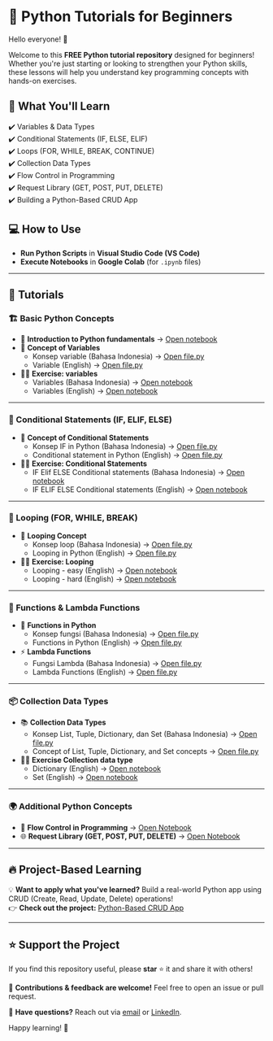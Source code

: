 # 🚀 Python Tutorials for Beginners  

Hello everyone! 👋  

Welcome to this **FREE Python tutorial repository** designed for beginners! Whether you're just starting or looking to strengthen your Python skills, these lessons will help you understand key programming concepts with hands-on exercises.  

## 📌 What You'll Learn  
✔️ Variables & Data Types  
✔️ Conditional Statements (IF, ELSE, ELIF)  
✔️ Loops (FOR, WHILE, BREAK, CONTINUE)  
✔️ Collection Data Types  
✔️ Flow Control in Programming  
✔️ Request Library (GET, POST, PUT, DELETE)  
✔️ Building a Python-Based CRUD App  

## 💻 How to Use  
- **Run Python Scripts** in **Visual Studio Code (VS Code)**  
- **Execute Notebooks** in **Google Colab** (for `.ipynb` files)  

---

## 📂 Tutorials  

### 🏗️ Basic Python Concepts 

- 📜 **Introduction to Python fundamentals** → [Open notebook](https://github.com/harishmuh/Python-simple-tutorials/blob/main/Intro_to_Python_fundamental.ipynb)
- 📜 **Concept of Variables**  
  - Konsep variable (Bahasa Indonesia) → [Open file.py](https://github.com/harishmuh/Python-simple-tutorials/blob/main/variable_bahasa.py)  
  - Variable (English) → [Open file.py](https://github.com/harishmuh/Python-simple-tutorials/blob/main/variable_engsub.py)  
- 🏋️‍♂️ **Exercise: variables**
  - Variables (Bahasa Indonesia) → [Open notebook](https://github.com/harishmuh/Python-simple-tutorials/blob/main/variable_practice_bahasa.ipynb)  
  - Variables (English) → [Open notebook](https://github.com/harishmuh/Python-simple-tutorials/blob/main/Variable_exercise.ipynb) 
---

### 🔀 Conditional Statements (IF, ELIF, ELSE)  
- 📜 **Concept of Conditional Statements**  
  - Konsep IF in Python (Bahasa Indonesia) → [Open file.py](https://github.com/harishmuh/Python-simple-tutorials/blob/main/Conditional%20statements_bahasa.py)  
  - Conditional statement in Python (English) → [Open file.py](https://github.com/harishmuh/Python-simple-tutorials/blob/main/Conditional%20statement_engsub.py)  
- 🏋️‍♂️ **Exercise: Conditional Statements**
  - IF Elif ELSE Conditional statements (Bahasa Indonesia) → [Open notebook](https://github.com/harishmuh/Python-simple-tutorials/blob/main/Conditional_statement_practice_bahasa.ipynb)  
  - IF ELIF ELSE Conditional statements (English) → [Open notebook](https://github.com/harishmuh/Python-simple-tutorials/blob/main/IF%20ELIF%20ELSE%20conditional%20statement_exercise.ipynb)
---

### 🔄 Looping (FOR, WHILE, BREAK)  
- 🔄 **Looping Concept**  
  - Konsep loop (Bahasa Indonesia) → [Open file.py](https://github.com/harishmuh/Python-simple-tutorials/blob/main/looping_bahasa.py)  
  - Looping in Python (English) → [Open file.py](https://github.com/harishmuh/Python-simple-tutorials/blob/main/looping_engsub.py)  
- 🏋️‍♂️ **Exercise: Looping**
  - Looping - easy (English) → [Open notebook](https://github.com/harishmuh/Python-simple-tutorials/blob/main/Looping_exercise_easy.ipynb)
  - Looping - hard (English) → [Open notebook](https://github.com/harishmuh/Python-simple-tutorials/blob/main/Looping_exercise.ipynb)
  
---

### 🔣 Functions & Lambda Functions  
- 🔧 **Functions in Python**  
  - Konsep fungsi (Bahasa Indonesia) → [Open file.py](https://github.com/harishmuh/Python-simple-tutorials/blob/main/function_bahasa.py)  
  - Functions in Python (English) → [Open file.py](https://github.com/harishmuh/Python-simple-tutorials/blob/main/function_engsub.py)  
- ⚡ **Lambda Functions**  
  - Fungsi Lambda (Bahasa Indonesia) → [Open file.py](https://github.com/harishmuh/Python-simple-tutorials/blob/main/lambda%20function_bahasa.py)  
  - Lambda Functions (English) → [Open file.py](https://github.com/harishmuh/Python-simple-tutorials/blob/main/lambda%20function_engsub.py)  

---

### 📦 Collection Data Types  
- 📚 **Collection Data Types**  
  - Konsep List, Tuple, Dictionary, dan Set (Bahasa Indonesia) → [Open file.py](https://github.com/harishmuh/Python-simple-tutorials/blob/main/collection%20data%20type_bahasa.py)  
  - Concept of List, Tuple, Dictionary, and Set concepts  → [Open file.py](https://github.com/harishmuh/Python-simple-tutorials/blob/main/collection%20data%20types_engsub.py)  
- 🏋️‍♂️ **Exercise Collection data type**
  - Dictionary (English) → [Open notebook](https://github.com/harishmuh/Python-simple-tutorials/blob/main/Dictionary_exercise_eng_sub.ipynb)  
  - Set (English) → [Open notebook](https://github.com/harishmuh/Python-simple-tutorials/blob/main/collection%20data%20type%20-%20set%20exercise.ipynb)

---

### 🌍 Additional Python Concepts  
- 🔄 **Flow Control in Programming** → [Open Notebook](https://github.com/harishmuh/Python-simple-tutorials/blob/main/Flow_control_code_implementation.ipynb)  
- 🌐 **Request Library (GET, POST, PUT, DELETE)** → [Open Notebook](https://github.com/harishmuh/Python-simple-tutorials/blob/main/Request_library.ipynb)  

---

## 🔥 Project-Based Learning  
💡 **Want to apply what you've learned?** Build a real-world Python app using CRUD (Create, Read, Update, Delete) operations!  
👉 **Check out the project:** [Python-Based CRUD App](https://github.com/harishmuh/e-feedmart)  

---

## ⭐ Support the Project  
If you find this repository useful, please **star** ⭐ it and share it with others!  

📢 **Contributions & feedback are welcome!** Feel free to open an issue or pull request.  

📩 **Have questions?** Reach out via [email](mailto:harishmuh@gmail.com) or [LinkedIn](https://www.linkedin.com/in/harishmuh).  

Happy learning! 🚀  

